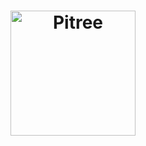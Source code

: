 <h1 align="center" backgourn="#00000">
    <img alt="Pitree" src="https://drive.google.com/open?id=1gdnnWj_6SPUothI3lYPq4ZG-QoZjYnai" width="200px" />
</h1>
